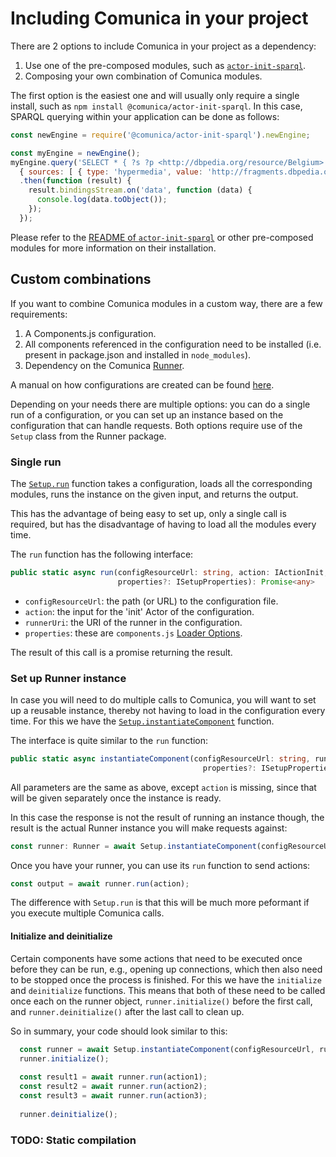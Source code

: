 # Including Comunica in your project

There are 2 options to include Comunica in your project as a dependency:

1. Use one of the pre-composed modules, such as 
[`actor-init-sparql`](https://github.com/comunica/comunica/tree/master/packages/actor-init-sparql).
2. Composing your own combination of Comunica modules.

The first option is the easiest one and will usually only require a single install,
such as `npm install @comunica/actor-init-sparql`.
In this case, SPARQL querying within your application can be done as follows:

```javascript
const newEngine = require('@comunica/actor-init-sparql').newEngine;

const myEngine = newEngine();
myEngine.query('SELECT * { ?s ?p <http://dbpedia.org/resource/Belgium>. ?s ?p ?o } LIMIT 100',
  { sources: [ { type: 'hypermedia', value: 'http://fragments.dbpedia.org/2015/en' } ] })
  .then(function (result) {
    result.bindingsStream.on('data', function (data) {
      console.log(data.toObject());
    });
  });
```

Please refer to the [README of `actor-init-sparql`](https://github.com/comunica/comunica/tree/master/packages/actor-init-sparql#usage-within-application)
or other pre-composed modules for more information on their installation.

## Custom combinations

If you want to combine Comunica modules in a custom way,
there are a few requirements:

1. A Components.js configuration.
2. All components referenced in the configuration need to be installed (i.e. present in package.json and installed in `node_modules`).
3. Dependency on the Comunica [Runner](https://github.com/comunica/comunica/tree/master/packages/runner).

A manual on how configurations are created can be found [here](configuration.md).

Depending on your needs there are multiple options:
you can do a single run of a configuration,
or you can set up an instance based on the configuration that can handle requests.
Both options require use of the `Setup` class from the Runner package.

### Single run
The [`Setup.run`](https://comunica.github.io/comunica/classes/_runner_lib_setup_.setup.html#run)
function takes a configuration,
loads all the corresponding modules,
runs the instance on the given input,
and returns the output.

This has the advantage of being easy to set up,
only a single call is required,
but has the disadvantage of having to load all the modules every time.

The `run` function has the following interface:
```typescript
public static async run(configResourceUrl: string, action: IActionInit, runnerUri?: string,
                        properties?: ISetupProperties): Promise<any>
```

* `configResourceUrl`: the path (or URL) to the configuration file.
* `action`: the input for the 'init' Actor of the configuration.
* `runnerUri`: the URI of the runner in the configuration.
* `properties`: these are `components.js`
[Loader Options](http://componentsjs.readthedocs.io/en/latest/loading/loader/).

The result of this call is a promise returning the result.

### Set up Runner instance

In case you will need to do multiple calls to Comunica,
you will want to set up a reusable instance,
thereby not having to load in the configuration every time.
For this we have the 
[`Setup.instantiateComponent`](https://comunica.github.io/comunica/classes/_runner_lib_setup_.setup.html#instantiatecomponent) 
function.

The interface is quite similar to the `run` function:
```typescript
public static async instantiateComponent(configResourceUrl: string, runnerUri: string,
                                           properties?: ISetupProperties): Promise<any>
```

All parameters are the same as above, except `action` is missing,
since that will be given separately once the instance is ready.

In this case the response is not the result of running an instance though,
the result is the actual Runner instance you will make requests against:
```typescript
const runner: Runner = await Setup.instantiateComponent(configResourceUrl, runnerUri, properties);
```

Once you have your runner, you can use its `run` function to send actions:
```typescript
const output = await runner.run(action);
```

The difference with `Setup.run` is that this will be much more peformant
if you execute multiple Comunica calls.

#### Initialize and deinitialize
Certain components have some actions that need to be executed once before they can be run,
e.g., opening up connections, which then also need to be stopped once the process is finished.
For this we have the `initialize` and `deinitialize` functions.
This means that both of these need to be called once each on the runner object,
`runner.initialize()` before the first call,
and `runner.deinitialize()` after the last call to clean up.

So in summary, your code should look similar to this:
```typescript
  const runner = await Setup.instantiateComponent(configResourceUrl, runnerUri, properties);
  runner.initialize();
  
  const result1 = await runner.run(action1);
  const result2 = await runner.run(action2);
  const result3 = await runner.run(action3);
  
  runner.deinitialize();
```

### TODO: Static compilation
